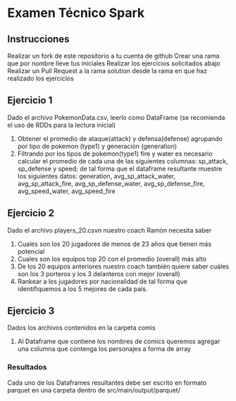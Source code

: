 # Examen Técnico Spark

## Instrucciones
Realizar un fork de este repositorio a tu cuenta de github
Crear una rama que por nombre lleve tus iniciales
Realizar los ejercicios solicitados abajo
Realizar un Pull Request a la rama solution desde la rama en que haz realizado los ejercicios

## Ejercicio 1

Dado el archivo PokemonData.csv, leerlo como DataFrame (se recomienda el uso de RDDs para la lectura inicial)
1. Obtener el promedio de ataque(attack) y defensa(defense) agrupando por tipo de pokemon (type1) y generación (generation)
2. Filtrando por los tipos de pokemon(type1) fire y water es necesario calcular el promedio de cada una de las siguientes columnas: 
    sp_attack, sp_defense y speed; de tal forma que el dataframe resultante muestre los siguientes datos:
    generation, avg_sp_attack_water, avg_sp_attack_fire, avg_sp_defense_water, avg_sp_defense_fire, avg_speed_water, avg_speed_fire
    
## Ejercicio 2
Dado el archivo players_20.csvn nuestro coach Ramón necesita saber 
1. Cuales son los 20 jugadores de menos de 23 años que tienen más potencial
2. Cuales son los equipos top 20 con el promedio (overall) más alto
3. De los 20 equipos anteriores nuestro coach también quiere saber cuáles son los 3 porteros y los 3 delanteros con mejor (overall)
4. Rankear a los jugadores por nacionalidad de tal forma que identifiquemos a los 5 mejores de cada país. 

## Ejercicio 3
Dados los archivos contenidos en la carpeta comis
1. Al Dataframe que contiene los nombres de comics queremos agregar una columna que contenga los personajes a forma de array


### Resultados

Cada uno de los Dataframes resultantes debe ser escrito en formato parquet en una carpeta dentro de src/main/output/parquet/
